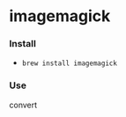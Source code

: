 # imagemagick

### Install
- ```brew install imagemagick```

### Use
convert <input-file> <output-file>